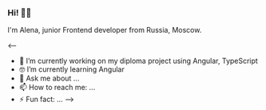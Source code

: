 ### Hi! 👋🏻

I'm Alena, junior Frontend developer from Russia, Moscow.

<--
- 🎯 I’m currently working on my diploma project using Angular, TypeScript
- 🤓 I’m currently learning Angular
- 💬 Ask me about ...
- 📫 How to reach me: ...
- ⚡ Fun fact: ...
-->
